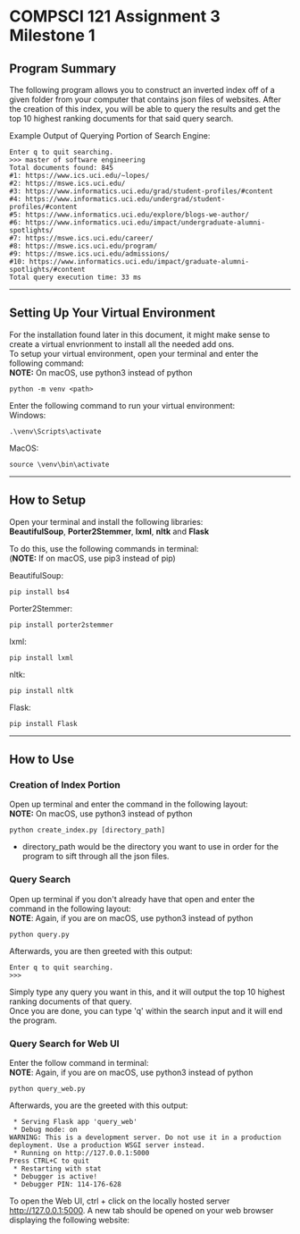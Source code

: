 # COMPSCI 121 Assignment 3 Milestone 1

## **Program Summary**
The following program allows you to construct an inverted index off of a given folder from your computer that contains json files of websites. After the creation of this index, you will be able to query the results and get the top 10 highest ranking documents for that said query search. 

Example Output of Querying Portion of Search Engine:

```
Enter q to quit searching.
>>> master of software engineering
Total documents found: 845
#1: https://www.ics.uci.edu/~lopes/
#2: https://mswe.ics.uci.edu/
#3: https://www.informatics.uci.edu/grad/student-profiles/#content
#4: https://www.informatics.uci.edu/undergrad/student-profiles/#content
#5: https://www.informatics.uci.edu/explore/blogs-we-author/
#6: https://www.informatics.uci.edu/impact/undergraduate-alumni-spotlights/
#7: https://mswe.ics.uci.edu/career/
#8: https://mswe.ics.uci.edu/program/
#9: https://mswe.ics.uci.edu/admissions/
#10: https://www.informatics.uci.edu/impact/graduate-alumni-spotlights/#content
Total query execution time: 33 ms
```

---
## **Setting Up Your Virtual Environment**
For the installation found later in this document, it might make sense to create a virtual envrionment to install all the needed add ons.  
To setup your virtual environment, open your terminal and enter the following command:  
**NOTE:** On macOS, use python3 instead of python
```
python -m venv <path>
```

Enter the following command to run your virtual environment:  
Windows:
```
.\venv\Scripts\activate
```

MacOS:
```
source \venv\bin\activate
```

---
## **How to Setup**
Open your terminal and install the following libraries:  
**BeautifulSoup**, **Porter2Stemmer**, **lxml**, **nltk** and **Flask**

To do this, use the following commands in terminal:  
(**NOTE:** If on macOS, use pip3 instead of pip)

BeautifulSoup:

```
pip install bs4
```

Porter2Stemmer:

```
pip install porter2stemmer
```

lxml:

```
pip install lxml
```

nltk:

```
pip install nltk
```

Flask:
```
pip install Flask
```

---

## **How to Use**
###  **Creation of Index Portion**
  
Open up terminal and enter the command in the following layout:  
**NOTE:** On macOS, use python3 instead of python  

```
python create_index.py [directory_path]
```
- directory_path would be the directory you want to use in order for the program to sift through all the json files.  
### **Query Search**
Open up terminal if you don't already have that open and enter the command in the following layout:  
**NOTE**: Again, if you are on macOS, use python3 instead of python

```
python query.py
```

Afterwards, you are then greeted with this output:  

```
Enter q to quit searching.
>>> 
```
Simply type any query you want in this, and it will output the top 10 highest ranking documents of that query.  
Once you are done, you can type 'q' within the search input and it will end the program.

### **Query Search for Web UI**
Enter the follow command in terminal:  
**NOTE**: Again, if you are on macOS, use python3 instead of python
```
python query_web.py
```

Afterwards, you are the greeted with this output:
```
 * Serving Flask app 'query_web'
 * Debug mode: on
WARNING: This is a development server. Do not use it in a production deployment. Use a production WSGI server instead.
 * Running on http://127.0.0.1:5000
Press CTRL+C to quit
 * Restarting with stat
 * Debugger is active!
 * Debugger PIN: 114-176-628
```
To open the Web UI, ctrl + click on the locally hosted server http://127.0.0.1:5000. A new tab should be opened on your web browser displaying the following website:

